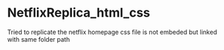 # NetflixReplica_html_css
Tried to replicate the netflix homepage
css file is not embeded but linked with same folder path
